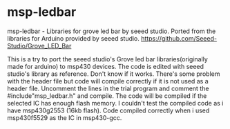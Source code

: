 msp-ledbar
==========
msp-ledbar - Libraries for grove led bar by seeed studio. Ported from the libraries for Arduino provided by seeed studio.
https://github.com/Seeed-Studio/Grove_LED_Bar

  This is a try to port the seeed studio's Grove led bar libraries(originally made for arduino) to msp430 devices. The code is edited with seeed studio's library as reference. Don't know if it works. There's some problem with the header file but code will compile correctly if it is not used as a header file. Uncomment the lines in the trial program and comment the #include"msp_ledbar.h" and compile. The code will be compiled if the selected IC has enough flash memory. I couldn't test the compiled code as i have msp430g2553 (16kb flash). Code compiled correctly when i used msp430f5529 as the IC in msp430-gcc.


